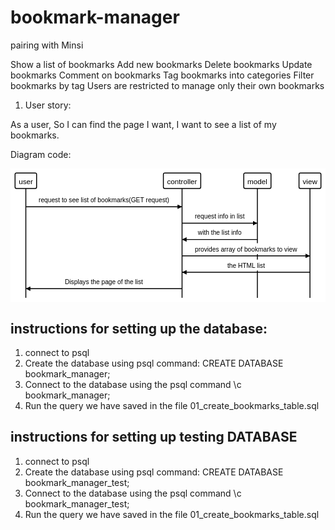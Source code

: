 # bookmark-manager
pairing with Minsi

Show a list of bookmarks
Add new bookmarks
Delete bookmarks
Update bookmarks
Comment on bookmarks
Tag bookmarks into categories
Filter bookmarks by tag
Users are restricted to manage only their own bookmarks

1. User story:

As a user,
So I can find the page I want,
I want to see a list of my bookmarks.

Diagram code:

<svg xmlns="http://www.w3.org/2000/svg" id="mainsvg" width="758.71318359375" height="322.4375" viewBox="-10 -10 689.7392578125 293.125"><defs><marker id="arrow" viewBox="0 0 10 10" refX="10" refY="5" markerWidth="5" markerHeight="5" orient="auto-start-reverse" fill="black"><path d="M 0 0 L 10 5 L 0 10 z"/></marker><filter id="shadowOLD" x="-50%" y="-50%" width="250%" height="250%"><feDropShadow flood-color="black" flood-opacity="0.3" dx="1" dy="1" stdDeviation="2"> </feDropShadow></filter><filter id="shadow-path" filterUnits="userSpaceOnUse" x="-10" y="-10" width="689.7392578125px" height="293.125px"><feDropShadow flood-color="black" flood-opacity="0.1" dx="1" dy="1" stdDeviation="1"> </feDropShadow></filter><filter id="shadow" filterUnits="userSpaceOnUse" x="-10" y="-10" width="789.7392578125px" height="393.125px"><feDropShadow flood-color="black" flood-opacity="0.1" dx="1" dy="1" stdDeviation="1"> </feDropShadow></filter></defs><rect x="-10" y="-10" width="689.7392578125" height="293.125" fill="#fff"/><g transform="translate(0, 0)"><rect width="47.125" height="33.875" stroke="black" fill="white" stroke-width="2" transform="translate(0, 0)" rx="3"/><text fill="black" font-size="16" font-weight="normal" transform="translate(8, 8)" alignment-baseline="middle" font-family="Arial"><tspan x="0" dy="16" font-family="Arial" font-size="16" font-weight="normal">user</tspan></text></g><g transform="translate(324.744140625, 0)"><rect width="81.8046875" height="33.875" stroke="black" fill="white" stroke-width="2" transform="translate(0, 0)" rx="3"/><text fill="black" font-size="16" font-weight="normal" transform="translate(8, 8)" alignment-baseline="middle" font-family="Arial"><tspan x="0" dy="16" font-family="Arial" font-size="16" font-weight="normal">controller</tspan></text></g><g transform="translate(500.8017578125, 0)"><rect width="59.578125" height="33.875" stroke="black" fill="white" stroke-width="2" transform="translate(0, 0)" rx="3"/><text fill="black" font-size="16" font-weight="normal" transform="translate(8, 8)" alignment-baseline="middle" font-family="Arial"><tspan x="0" dy="16" font-family="Arial" font-size="16" font-weight="normal">model</tspan></text></g><g transform="translate(621.7314453125, 0)"><rect width="48.0078125" height="33.875" stroke="black" fill="white" stroke-width="2" transform="translate(0, 0)" rx="3"/><text fill="black" font-size="16" font-weight="normal" transform="translate(8, 8)" alignment-baseline="middle" font-family="Arial"><tspan x="0" dy="16" font-family="Arial" font-size="16" font-weight="normal">view</tspan></text></g><path d="M 23.5625,73.75 L 365.646484375 73.75" fill="none" stroke="black" stroke-dasharray="none" stroke-width="2" marker-end="url(#arrow)"/><path d="M 365.646484375,109.625 L 530.5908203125 109.625" fill="none" stroke="black" stroke-dasharray="none" stroke-width="2" marker-end="url(#arrow)"/><path d="M 530.5908203125,145.5 L 365.646484375 145.5" fill="none" stroke="black" stroke-dasharray="none" stroke-width="2" marker-end="url(#arrow)"/><path d="M 365.646484375,181.375 L 645.7353515625 181.375" fill="none" stroke="black" stroke-dasharray="none" stroke-width="2" marker-end="url(#arrow)"/><path d="M 645.7353515625,217.25 L 365.646484375 217.25" fill="none" stroke="black" stroke-dasharray="none" stroke-width="2" marker-end="url(#arrow)"/><path d="M 365.646484375,253.125 L 23.5625 253.125" fill="none" stroke="black" stroke-dasharray="none" stroke-width="2" marker-end="url(#arrow)"/><path d="M 23.5625,33.875 L 23.5625 273.125" fill="none" stroke="black" stroke-dasharray="none" stroke-width="2"/><path d="M 365.646484375,33.875 L 365.646484375 273.125" fill="none" stroke="black" stroke-dasharray="none" stroke-width="2"/><path d="M 530.5908203125,33.875 L 530.5908203125 273.125" fill="none" stroke="black" stroke-dasharray="none" stroke-width="2"/><path d="M 645.7353515625,33.875 L 645.7353515625 273.125" fill="none" stroke="black" stroke-dasharray="none" stroke-width="2"/><g transform="translate(47.5625, 45.875)"><rect width="294.083984375" height="23.875" stroke="none" fill="white" stroke-width="0" transform="translate(0, 0)" rx="2"/><text fill="black" font-size="14" font-weight="normal" transform="translate(4, 4)" alignment-baseline="middle" font-family="Arial"><tspan x="0" dy="14" font-family="Arial" font-size="14" font-weight="normal">request&nbsp;to&nbsp;see&nbsp;list&nbsp;of&nbsp;bookmarks(GET&nbsp;request)</tspan></text></g><g transform="translate(389.646484375, 81.75)"><rect width="116.9443359375" height="23.875" stroke="none" fill="white" stroke-width="0" transform="translate(0, 0)" rx="2"/><text fill="black" font-size="14" font-weight="normal" transform="translate(4, 4)" alignment-baseline="middle" font-family="Arial"><tspan x="0" dy="14" font-family="Arial" font-size="14" font-weight="normal">request&nbsp;info&nbsp;in&nbsp;list</tspan></text></g><g transform="translate(396.263671875, 117.625)"><rect width="103.7099609375" height="23.875" stroke="none" fill="white" stroke-width="0" transform="translate(0, 0)" rx="2"/><text fill="black" font-size="14" font-weight="normal" transform="translate(4, 4)" alignment-baseline="middle" font-family="Arial"><tspan x="0" dy="14" font-family="Arial" font-size="14" font-weight="normal">with&nbsp;the&nbsp;list&nbsp;info</tspan></text></g><g transform="translate(389.646484375, 153.5)"><rect width="232.0888671875" height="23.875" stroke="none" fill="white" stroke-width="0" transform="translate(0, 0)" rx="2"/><text fill="black" font-size="14" font-weight="normal" transform="translate(4, 4)" alignment-baseline="middle" font-family="Arial"><tspan x="0" dy="14" font-family="Arial" font-size="14" font-weight="normal">provides&nbsp;array&nbsp;of&nbsp;bookmarks&nbsp;to&nbsp;view</tspan></text></g><g transform="translate(460.7197265625, 189.375)"><rect width="89.9423828125" height="23.875" stroke="none" fill="white" stroke-width="0" transform="translate(0, 0)" rx="2"/><text fill="black" font-size="14" font-weight="normal" transform="translate(4, 4)" alignment-baseline="middle" font-family="Arial"><tspan x="0" dy="14" font-family="Arial" font-size="14" font-weight="normal">the&nbsp;HTML&nbsp;list</tspan></text></g><g transform="translate(105.00146484375, 225.25)"><rect width="179.2060546875" height="23.875" stroke="none" fill="white" stroke-width="0" transform="translate(0, 0)" rx="2"/><text fill="black" font-size="14" font-weight="normal" transform="translate(4, 4)" alignment-baseline="middle" font-family="Arial"><tspan x="0" dy="14" font-family="Arial" font-size="14" font-weight="normal">Displays&nbsp;the&nbsp;page&nbsp;of&nbsp;the&nbsp;list</tspan></text></g></svg>

## instructions for setting up the database:

1. connect to psql
2. Create the database using psql command: CREATE DATABASE bookmark_manager;
3. Connect to the database using the psql command \c bookmark_manager;
4. Run the query we have saved in the file 01_create_bookmarks_table.sql

## instructions for setting up testing DATABASE

1. connect to psql
2. Create the database using psql command: CREATE DATABASE bookmark_manager_test;
3. Connect to the database using the psql command \c bookmark_manager_test;
4. Run the query we have saved in the file 01_create_bookmarks_table.sql
